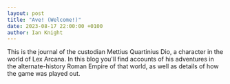 ```yaml
---
layout: post
title: "Ave! (Welcome!)"
date: 2023-08-17 22:00:00 +0100
author: Ian Knight
---
```


This is the journal of the custodian Mettius Quartinius Dio, a character in
the world of Lex Arcana. In this blog you'll find accounts of his adventures
in the alternate-history Roman Empire of that world, as well as details of
how the game was played out.
